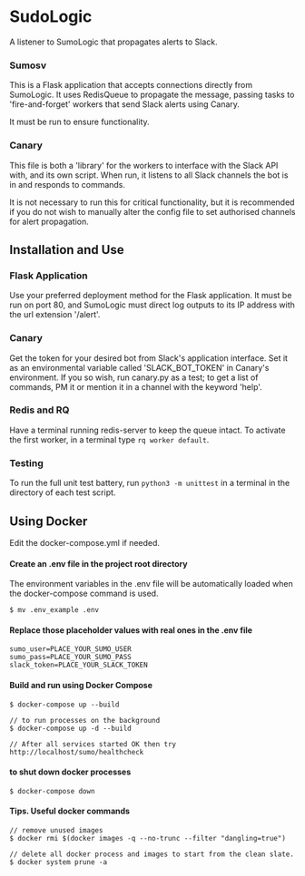 # SudoLogic
A listener to SumoLogic that propagates alerts to Slack.

### Sumosv
This is a Flask application that accepts connections directly from SumoLogic. It uses RedisQueue to propagate the message, passing tasks to 'fire-and-forget' workers that send Slack alerts using Canary.

It must be run to ensure functionality.

### Canary
This file is both a 'library' for the workers to interface with the Slack API with, and its own script. When run, it listens to all Slack channels the bot is in and responds to commands.

It is not necessary to run this for critical functionality, but it is recommended if you do not wish to manually alter the config file to set authorised channels for alert propagation.

## **Installation and Use**

### Flask Application
Use your preferred deployment method for the Flask application. It must be run on port 80, and SumoLogic must direct log outputs to its IP address with the url extension '/alert'.

### Canary
Get the token for your desired bot from Slack's application interface. Set it as an environmental variable called 'SLACK_BOT_TOKEN' in Canary's environment. If you so wish, run canary.py as a test; to get a list of commands, PM it or mention it in a channel with the keyword 'help'.

### Redis and RQ
Have a terminal running redis-server to keep the queue intact. To activate the first worker, in a terminal type ```rq worker default```.

### Testing
To run the full unit test battery, run ```python3 -m unittest``` in a terminal in the directory of each test script.

## Using Docker
Edit the docker-compose.yml if needed.  

#### Create an .env file in the project root directory
The environment variables in the .env file will be automatically loaded when the docker-compose command is used. 
    
    $ mv .env_example .env
    
#### Replace those placeholder values with real ones in the .env file

    sumo_user=PLACE_YOUR_SUMO_USER
    sumo_pass=PLACE_YOUR_SUMO_PASS
    slack_token=PLACE_YOUR_SLACK_TOKEN    

#### Build and run using Docker Compose
	$ docker-compose up --build

	// to run processes on the background
	$ docker-compose up -d --build 
	
	// After all services started OK then try http://localhost/sumo/healthcheck
	
#### to shut down docker processes

	$ docker-compose down

#### Tips. Useful docker commands
	// remove unused images
	$ docker rmi $(docker images -q --no-trunc --filter "dangling=true")

	// delete all docker process and images to start from the clean slate.
	$ docker system prune -a
